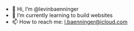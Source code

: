 - 👋 Hi, I’m @levinbaenninger
- 🌱 I’m currently learning to build websites
- 📫 How to reach me: <l.baenninger@icloud.com>

